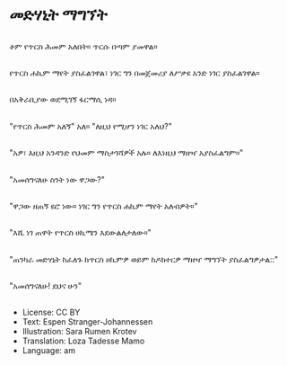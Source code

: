 # መድሃኒት ማግኘት

##
ቶም የጥርስ ሕመም አለበት። ጥርሱ በጣም ያመዋል።

##
የጥርስ ሐኪም ማየት ያስፈልገዋል፣ ነገር ግን በመጀመሪያ ለሥቃዩ አንድ ነገር ያስፈልገዋል።

##
በአቅራቢያው ወደሚገኝ ፋርማሲ ነዳ።

##
"የጥርስ ሕመም አለኝ" አለ። "ለዚህ የሚሆን ነገር አለህ?"

##
"አዎ፣ እዚህ አንዳንድ የህመም ማስታገሻዎች አሉ። ለእነዚህ ማዘዣ አያስፈልግም።"

##
"አመሰግናለሁ ስንት ነው ዋጋው?"

##
"ዋጋው ዘጠኝ ዩሮ ነው። ነገር ግን የጥርስ ሐኪም ማየት አለብዎት።"

##
"እሺ ነገ ጠዋት የጥርስ ሀኪሜን እደውልለታለው።"

##
"ጠንካራ መድሃኒት ከፈለጉ ከጥርስ ሀኪምዎ ወይም ከዶክተርዎ ማዘዣ ማግኘት ያስፈልግዎታል::"

##
"አመሰግናለሁ! ደህና ሁን"

##
* License: CC BY
* Text: Espen Stranger-Johannessen
* Illustration: Sara Rumen Krotev
* Translation: Loza Tadesse Mamo
* Language: am
